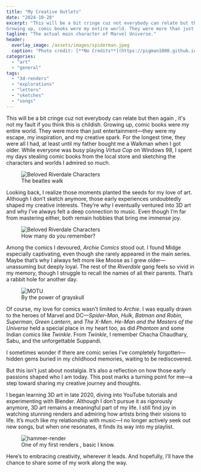 ```yaml
---
title: "My Creative Outlets"
date: "2024-10-28"
excerpt: "This will be a bit cringe cuz not everybody can relate but then again , it's not my fault if you think this is childish. 
Growing up, comic books were my entire world. They were more than just entertainment—they were my escape, my inspiration, and my creative spark. For the longest time, they were all I had, at least until my father bought me a Walkman when I got older. While everyone was busy playing *Virtua Cop* on Windows 98, I spent my days stealing comic books from the local store and sketching the characters and worlds I admired so much."
tagline: "The actual main character of Marvel Universe."
header:
  overlay_image: /assets/images/spiderman.jpeg
  caption: "Photo credit: [**No Credits**](https://pigman1000.github.io/9101-292-003/art/general/my-creative-outlets/)"
categories: 
  - "art"
  - "general"
tags: 
  - "3d-renders"
  - "explorations"
  - "letters"
  - "sketches"
  - "songs"
---
```

This will be a bit cringe cuz not everybody can relate but then again , it's not my fault if you think this is childish. 
Growing up, comic books were my entire world. They were more than just entertainment—they were my escape, my inspiration, and my creative spark. For the longest time, they were all I had, at least until my father bought me a Walkman when I got older. While everyone was busy playing *Virtua Cop* on Windows 98, I spent my days stealing comic books from the local store and sketching the characters and worlds I admired so much.


<figure class="align-center">
  <img src="{{ site.url }}{{ site.baseurl }}/assets/images/comic-header.jpg" alt="Beloved Riverdale Characters">
  <figcaption>The beatles walk</figcaption>
</figure> 

Looking back, I realize those moments planted the seeds for my love of art. Although I don’t sketch anymore, those early experiences undoubtedly shaped my creative interests. They’re why I eventually ventured into 3D art and why I’ve always felt a deep connection to music. Even though I’m far from mastering either, both remain hobbies that bring me immense joy.


<figure class="align-center">
  <img src="{{ site.url }}{{ site.baseurl }}/assets/images/riverdale-gang.jpg" alt="Beloved Riverdale Characters">
  <figcaption>How many do you remember?</figcaption>
</figure> 

Among the comics I devoured, *Archie Comics* stood out. I found Midge especially captivating, even though she rarely appeared in the main series. Maybe that’s why I always felt more like Moose as I grew older—unassuming but deeply loyal. The rest of the *Riverdale* gang feels so vivid in my memory, though I struggle to recall the names of all their parents. That’s a rabbit hole for another day.

<figure class="align-center">
  <img src="{{ site.url }}{{ site.baseurl }}/assets/images/The_Secret_of_the_Sword_FilmPoster.jpg" alt="MOTU">
  <figcaption>By the power of grayskull</figcaption>
</figure> 

Of course, my love for comics wasn’t limited to *Archie*. I was equally drawn to the heroes of Marvel and DC—*Spider-Man*, *Hulk*, *Batman and Robin*, *Superman*, *Green Lantern*, and *The X-Men*. *He-Man and the Masters of the Universe* held a special place in my heart too, as did *Phantom* and some Indian comics like *Twinkle*. From *Twinkle*, I remember Chacha Chaudhary, Sabu, and the unforgettable Suppandi.

I sometimes wonder if there are comic series I’ve completely forgotten—hidden gems buried in my childhood memories, waiting to be rediscovered.

But this isn’t just about nostalgia. It’s also a reflection on how those early passions shaped who I am today. This post marks a turning point for me—a step toward sharing my creative journey and thoughts.

I began learning 3D art in late 2020, diving into YouTube tutorials and experimenting with Blender. Although I don’t pursue it as rigorously anymore, 3D art remains a meaningful part of my life. I still find joy in watching stunning renders and admiring how artists bring their visions to life. It’s much like my relationship with music—I no longer actively seek out new songs, but when one resonates, it finds its way into my playlist.
<figure class="align-center">
  <img src="{{ site.url }}{{ site.baseurl }}/assets/images/hammer.jpg" alt="hammer-render">
  <figcaption>One of my first renders , basic I know.</figcaption>
</figure> 

Here’s to embracing creativity, wherever it leads. And hopefully, I’ll have the chance to share some of my work along the way.

